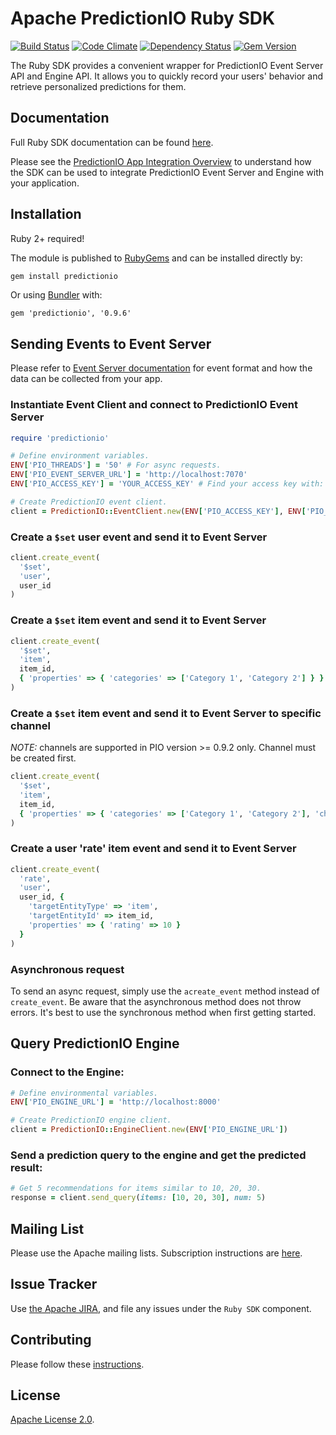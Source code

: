 <!--
Licensed to the Apache Software Foundation (ASF) under one or more
contributor license agreements.  See the NOTICE file distributed with
this work for additional information regarding copyright ownership.
The ASF licenses this file to You under the Apache License, Version 2.0
(the "License"); you may not use this file except in compliance with
the License.  You may obtain a copy of the License at

    http://www.apache.org/licenses/LICENSE-2.0

Unless required by applicable law or agreed to in writing, software
distributed under the License is distributed on an "AS IS" BASIS,
WITHOUT WARRANTIES OR CONDITIONS OF ANY KIND, either express or implied.
See the License for the specific language governing permissions and
limitations under the License.
-->

# Apache PredictionIO Ruby SDK

[![Build Status](https://api.travis-ci.org/apache/incubator-predictionio-sdk-ruby.svg?branch=develop)](https://github.com/apache/incubator-predictionio-sdk-ruby)
[![Code Climate](https://codeclimate.com/github/PredictionIO/PredictionIO-Ruby-SDK.png)](https://codeclimate.com/github/PredictionIO/PredictionIO-Ruby-SDK)
[![Dependency Status](https://gemnasium.com/PredictionIO/PredictionIO-Ruby-SDK.svg)](https://gemnasium.com/PredictionIO/PredictionIO-Ruby-SDK)
[![Gem Version](https://badge.fury.io/rb/predictionio.svg)](http://badge.fury.io/rb/predictionio)

The Ruby SDK provides a convenient wrapper for PredictionIO Event Server API and
Engine API. It allows you to quickly record your users' behavior and retrieve
personalized predictions for them.

## Documentation

Full Ruby SDK documentation can be found [here](http://www.rubydoc.info/github/apache/incubator-predictionio-sdk-ruby).

Please see the [PredictionIO App Integration
Overview](http://predictionio.apache.org/appintegration/) to
understand how the SDK can be used to integrate PredictionIO Event Server and
Engine with your application.

## Installation

Ruby 2+ required!

The module is published to [RubyGems](http://rubygems.org/gems/predictionio) and
can be installed directly by:

```sh
gem install predictionio
```

Or using [Bundler](http://bundler.io/) with:

```
gem 'predictionio', '0.9.6'
```

## Sending Events to Event Server

Please refer to [Event Server
documentation](http://predictionio.apache.org/datacollection/) for
event format and how the data can be collected from your app.

### Instantiate Event Client and connect to PredictionIO Event Server

```ruby
require 'predictionio'

# Define environment variables.
ENV['PIO_THREADS'] = '50' # For async requests.
ENV['PIO_EVENT_SERVER_URL'] = 'http://localhost:7070'
ENV['PIO_ACCESS_KEY'] = 'YOUR_ACCESS_KEY' # Find your access key with: `$ pio app list`.

# Create PredictionIO event client.
client = PredictionIO::EventClient.new(ENV['PIO_ACCESS_KEY'], ENV['PIO_EVENT_SERVER_URL'], Integer(ENV['PIO_THREADS']))
```

### Create a `$set` user event and send it to Event Server

```ruby
client.create_event(
  '$set',
  'user',
  user_id
)

```

### Create a `$set` item event and send it to Event Server

```ruby
client.create_event(
  '$set',
  'item',
  item_id,
  { 'properties' => { 'categories' => ['Category 1', 'Category 2'] } }
)
```

### Create a `$set` item event and send it to Event Server to specific channel

*NOTE:* channels are supported in PIO version >= 0.9.2 only. Channel must be created first.

```ruby
client.create_event(
  '$set',
  'item',
  item_id,
  { 'properties' => { 'categories' => ['Category 1', 'Category 2'], 'channel' => 'test-channel'} }
)
```

### Create a user 'rate' item event and send it to Event Server

```ruby
client.create_event(
  'rate',
  'user',
  user_id, {
    'targetEntityType' => 'item',
    'targetEntityId' => item_id,
    'properties' => { 'rating' => 10 }
  }
)
```

### Asynchronous request

To send an async request, simply use the `acreate_event` method instead of
`create_event`. Be aware that the asynchronous method does not throw errors.
It's best to use the synchronous method when first getting started.

## Query PredictionIO Engine

### Connect to the Engine:

```ruby
# Define environmental variables.
ENV['PIO_ENGINE_URL'] = 'http://localhost:8000'

# Create PredictionIO engine client.
client = PredictionIO::EngineClient.new(ENV['PIO_ENGINE_URL'])
```

### Send a prediction query to the engine and get the predicted result:

```ruby
# Get 5 recommendations for items similar to 10, 20, 30.
response = client.send_query(items: [10, 20, 30], num: 5)
```

## Mailing List

Please use the Apache mailing lists. Subscription instructions are
[here](http://predictionio.apache.org/support/).

## Issue Tracker

Use [the Apache JIRA](https://issues.apache.org/jira/browse/PIO), and file any
issues under the `Ruby SDK` component.

## Contributing

Please follow these
[instructions](http://predictionio.apache.org/community/contribute-code/).

## License

[Apache License 2.0](http://www.apache.org/licenses/LICENSE-2.0).
